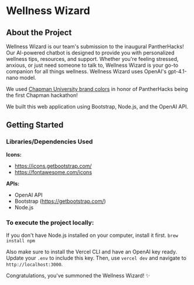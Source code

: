 # Wellness Wizard

## About the Project
Wellness Wizard is our team's submission to the inaugural PantherHacks! Our AI-powered chatbot is designed to provide you with personalized wellness tips, resources, and support. Whether you're feeling stressed, anxious, or just need someone to talk to, Wellness Wizard is your go-to companion for all things wellness. Wellness Wizard uses OpenAI's gpt-4.1-nano model.

We used [Chapman University brand colors](https://brand.chapman.edu/colors/) in honor of PantherHacks being the first Chapman hackathon! 

We built this web application using Bootstrap, Node.js, and the OpenAI API.

## Getting Started
### Libraries/Dependencies Used
**Icons:**
- https://icons.getbootstrap.com/
- https://fontawesome.com/icons

**APIs:**
- OpenAI API
- Bootstrap (https://getbootstrap.com/)
- Node.js

### To execute the project locally:
If you don't have Node.js installed on your computer, install it first.
`brew install npm`

Also make sure to install the Vercel CLI and have an OpenAI key ready. Update your `.env` to include this key.
Then, use `vercel dev` and navigate to `http://localhost:3000`. 


Congratulations, you've summoned the Wellness Wizard! ✨
